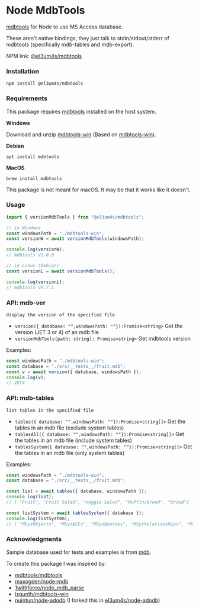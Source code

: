 # Node MdbTools

[mdbtools](https://github.com/mdbtools/mdbtools) for Node to use MS Access database.

These aren't native bindings, they just talk to stdin/stdout/stderr of mdbtools (specifically mdb-tables and mdb-export).

NPM link: [@el3um4s/mdbtools](https://www.npmjs.com/package/@el3um4s/mdbtools)

### Installation

```
npm install @el3um4s/mdbtools
```

### Requirements

This package requires [mdbtools](https://github.com/mdbtools/mdbtools) installed on the host system.

**Windows**

Download and unzip [mdbtools-win](utils/mdbtools-win.zip) (Based on [mdbtools-win](https://github.com/lsgunth/mdbtools-win)).

**Debian**

```
apt install mdbtools
```

**MacOS**

```
brew install mdbtools
```

This package is not meant for macOS. It may be that it works like it doesn't.

### Usage

```ts
import { versionMdbTools } from "@el3um4s/mdbtools";

// in Windows
const windowsPath = "./mdbtools-win";
const versionW = await versionMdbTools(windowsPath);

console.log(versionW);
// mdbtools v1.0.0

// in Linux (Debian)
const versionL = await versionMdbTools();

console.log(versionL);
// mdbtools v0.7.1
```

### API: mdb-ver

`display the version of the specified file`

- `version({ database: "",windowsPath: ""}):Promise<string>` Get the version (JET 3 or 4) of an mdb file
- `versionMdbTools(path: string): Promise<string>` Get mdbtools version

Examples:

```ts
const windowsPath = "./mdbtools-win";
const database = "./src/__tests__/fruit.mdb";
const v = await version({ database, windowsPath });
console.log(v);
// JET4
```

### API: mdb-tables

`list tables in the specified file`

- `tables({ database: "",windowsPath: ""}):Promise<string[]>` Get the tables in an mdb file (exclude system tables)
- `tablesAll({ database: "",windowsPath: ""}):Promise<string[]>` Get the tables in an mdb file (include system tables)
- `tablesSystem({ database: "",windowsPath: ""}):Promise<string[]>` Get the tables in an mdb file (only system tables)

Examples:

```ts
const windowsPath = "./mdbtools-win";
const database = "./src/__tests__/fruit.mdb";

const list = await tables({ database, windowsPath });
console.log(list);
// [ "Fruit", "Fruit Salad", "Veggie Salad", "Muffin/Bread", "Dried"]

const listSystem = await tablesSystem({ database });
console.log(listSystem);
// [ "MSysObjects", "MSysACEs", "MSysQueries", "MSysRelationships", "MSysAccessObjects", "MSysNavPaneGroupCategories", "MSysNavPaneGroups", "MSysNavPaneGroupToObjects", "MSysNavPaneObjectIDs", "MSysAccessXML", "MSysNameMap" ]
```

### Acknowledgments

Sample database used for tests and examples is from [mdb](https://github.com/maxogden/node-mdb).

To create this package I was inspired by:

- [mdbtools/mdbtools](https://github.com/mdbtools/mdbtools)
- [maxogden/node-mdb](https://github.com/maxogden/node-mdb)
- [1withforce/node_mdb_parse](https://github.com/maxogden/node-mdb)
- [lsgunth/mdbtools-win](https://github.com/lsgunth/mdbtools-win)
- [nuintun/node-adodb](https://github.com/nuintun/node-adodb) (I forked this in [el3um4s/node-adodb](https://github.com/el3um4s/node-adodb))
